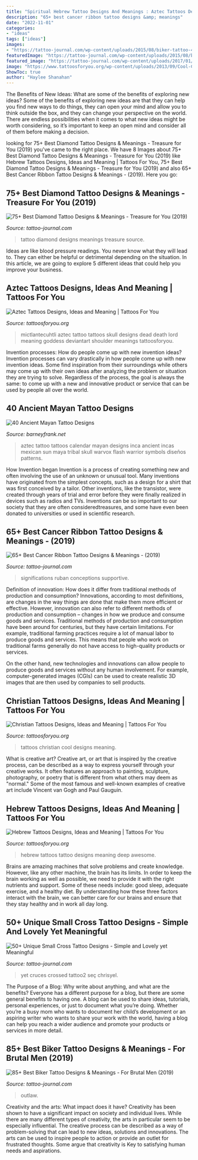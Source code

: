 ```yaml
---
title: "Spiritual Hebrew Tattoo Designs And Meanings : Aztec Tattoos Designs, Ideas And Meaning"
description: "65+ best cancer ribbon tattoo designs &amp; meanings"
date: "2022-11-01"
categories:
- "ideas"
tags: ["ideas"]
images:
- "https://tattoo-journal.com/wp-content/uploads/2015/08/biker-tattoo-45.jpg"
featuredImage: "https://tattoo-journal.com/wp-content/uploads/2015/08/biker-tattoo-45.jpg"
featured_image: "https://tattoo-journal.com/wp-content/uploads/2017/01/Cancer-Ribbon-Tattoo-65-765x765.jpg"
image: "https://www.tattoosforyou.org/wp-content/uploads/2013/09/Cool-Christian-Tattoos.jpg"
ShowToc: true
author: "Haylee Shanahan"
---
```



The Benefits of New Ideas: What are some of the benefits of exploring new ideas?
Some of the benefits of exploring new ideas are that they can help you find new ways to do things, they can open your mind and allow you to think outside the box, and they can change your perspective on the world. There are endless possibilities when it comes to what new ideas might be worth considering, so it’s important to keep an open mind and consider all of them before making a decision.

	

		
looking for 75+ Best Diamond Tattoo Designs &amp; Meanings - Treasure for You (2019) you've came to the right place. We have 8 Images about 75+ Best Diamond Tattoo Designs &amp; Meanings - Treasure for You (2019) like Hebrew Tattoos Designs, Ideas and Meaning | Tattoos For You, 75+ Best Diamond Tattoo Designs &amp; Meanings - Treasure for You (2019) and also 65+ Best Cancer Ribbon Tattoo Designs &amp; Meanings - (2019). Here you go:
		
    
## 75+ Best Diamond Tattoo Designs &amp; Meanings - Treasure For You (2019)

<img loading=lazy src="https://tattoo-journal.com/wp-content/uploads/2017/01/Diamond-Tattoo-56-650x650.jpg" onerror="this.onerror=null;this.src='https://tse4.mm.bing.net/th?id=OIP.cBwilRqLQWXaqkE_VBPU5QHaHa&amp;pid=15.1';" alt="75+ Best Diamond Tattoo Designs &amp; Meanings - Treasure for You (2019)">

_Source: tattoo-journal.com_

>tattoo diamond designs meanings treasure source. 

	

Ideas are like blood pressure readings. You never know what they will lead to. They can either be helpful or detrimental depending on the situation. In this article, we are going to explore 5 different ideas that could help you improve your business.

    
## Aztec Tattoos Designs, Ideas And Meaning | Tattoos For You

<img loading=lazy src="http://www.tattoosforyou.org/wp-content/uploads/2013/09/Aztec-Skull-Tattoo.jpg" onerror="this.onerror=null;this.src='https://tse4.mm.bing.net/th?id=OIP.A4CrmUIKTPIOV0TFs11CfwHaKj&amp;pid=15.1';" alt="Aztec Tattoos Designs, Ideas and Meaning | Tattoos For You">

_Source: tattoosforyou.org_

>mictlantecuhtli aztec tattoo tattoos skull designs dead death lord meaning goddess deviantart shoulder meanings tattoosforyou. 

	

Invention processes: How do people come up with new invention ideas?
Invention processes can vary drastically in how people come up with new invention ideas. Some find inspiration from their surroundings while others may come up with their own ideas after analyzing the problem or situation they are trying to solve. Regardless of the process, the goal is always the same: to come up with a new and innovative product or service that can be used by people all over the world.

    
## 40 Ancient Mayan Tattoo Designs

<img loading=lazy src="http://www.barneyfrank.net/wp-content/uploads/2016/08/Ancient-Mayan-Tattoo-Designs-19.jpg" onerror="this.onerror=null;this.src='https://tse4.mm.bing.net/th?id=OIP.Z9wlKa-cqmy7xdRJpd8klQHaJ4&amp;pid=15.1';" alt="40 Ancient Mayan Tattoo Designs">

_Source: barneyfrank.net_

>aztec tattoo tattoos calendar mayan designs inca ancient incas mexican sun maya tribal skull warvox flash warrior symbols diseños patterns. 

	

How Invention began
Invention is a process of creating something new and often involving the use of an unknown or unusual tool. Many inventions have originated from the simplest concepts, such as a design for a shirt that was first conceived by a tailor. Other inventions, like the transistor, were created through years of trial and error before they were finally realized in devices such as radios and TVs. Inventions can be so important to our society that they are often consideredtreasures, and some have even been donated to universities or used in scientific research.

    
## 65+ Best Cancer Ribbon Tattoo Designs &amp; Meanings - (2019)

<img loading=lazy src="https://tattoo-journal.com/wp-content/uploads/2017/01/Cancer-Ribbon-Tattoo-65-765x765.jpg" onerror="this.onerror=null;this.src='https://tse2.mm.bing.net/th?id=OIP.2zmvJa7BKpGOPsXMG8aYZQHaHa&amp;pid=15.1';" alt="65+ Best Cancer Ribbon Tattoo Designs &amp; Meanings - (2019)">

_Source: tattoo-journal.com_

>significations ruban conceptions supportive. 

	

Definition of innovation: How does it differ from traditional methods of production and consumption?
Innovations, according to most definitions, are changes in the way things are done that make them more efficient or effective. However, innovation can also refer to different methods of production and consumption – changes in how we produce and consume goods and services.
Traditional methods of production and consumption have been around for centuries, but they have certain limitations. For example, traditional farming practices require a lot of manual labor to produce goods and services. This means that people who work on traditional farms generally do not have access to high-quality products or services.

On the other hand, new technologies and innovations can allow people to produce goods and services without any human involvement. For example, computer-generated images (CGIs) can be used to create realistic 3D images that are then used by companies to sell products.

    
## Christian Tattoos Designs, Ideas And Meaning | Tattoos For You

<img loading=lazy src="https://www.tattoosforyou.org/wp-content/uploads/2013/09/Cool-Christian-Tattoos.jpg" onerror="this.onerror=null;this.src='https://tse2.mm.bing.net/th?id=OIP.3k7R9IAUJLTh55THDxEO7wHaE7&amp;pid=15.1';" alt="Christian Tattoos Designs, Ideas and Meaning | Tattoos For You">

_Source: tattoosforyou.org_

>tattoos christian cool designs meaning. 

	

What is creative art?
Creative art, or art that is inspired by the creative process, can be described as a way to express yourself through your creative works. It often features an approach to painting, sculpture, photography, or poetry that is different from what others may deem as "normal." Some of the most famous and well-known examples of creative art include Vincent van Gogh and Paul Gauguin.

    
## Hebrew Tattoos Designs, Ideas And Meaning | Tattoos For You

<img loading=lazy src="http://www.tattoosforyou.org/wp-content/uploads/2013/11/Hebrew-Tattoo-Designs.jpg" onerror="this.onerror=null;this.src='https://tse4.mm.bing.net/th?id=OIP.-Qgsn1rWi3SFcP1uHEAnvgHaMf&amp;pid=15.1';" alt="Hebrew Tattoos Designs, Ideas and Meaning | Tattoos For You">

_Source: tattoosforyou.org_

>hebrew tattoos tattoo designs meaning deep awesome. 

	

Brains are amazing machines that solve problems and create knowledge. However, like any other machine, the brain has its limits. In order to keep the brain working as well as possible, we need to provide it with the right nutrients and support. Some of these needs include: good sleep, adequate exercise, and a healthy diet. By understanding how these three factors interact with the brain, we can better care for our brains and ensure that they stay healthy and in work all day long.

    
## 50+ Unique Small Cross Tattoo Designs - Simple And Lovely Yet Meaningful

<img loading=lazy src="https://tattoo-journal.com/wp-content/uploads/2016/08/small-cross-tattoo2.jpg" onerror="this.onerror=null;this.src='https://tse2.mm.bing.net/th?id=OIP.bLX077X5x_BX65VuBYGDdwHaHa&amp;pid=15.1';" alt="50+ Unique Small Cross Tattoo Designs - Simple and Lovely yet Meaningful">

_Source: tattoo-journal.com_

>yet cruces crossed tattoo2 seç chrisyel. 

	

The Purpose of a Blog: Why write about anything, and what are the benefits?
Everyone has a different purpose for a blog, but there are some general benefits to having one. A blog can be used to share ideas, tutorials, personal experiences, or just to document what you’re doing. Whether you’re a busy mom who wants to document her child’s development or an aspiring writer who wants to share your work with the world, having a blog can help you reach a wider audience and promote your products or services in more detail.

    
## 85+ Best Biker Tattoo Designs &amp; Meanings - For Brutal Men (2019)

<img loading=lazy src="https://tattoo-journal.com/wp-content/uploads/2015/08/biker-tattoo-45.jpg" onerror="this.onerror=null;this.src='https://tse4.mm.bing.net/th?id=OIP.g90WmXmUvT5KFy9BPb1czAHaHa&amp;pid=15.1';" alt="85+ Best Biker Tattoo Designs &amp; Meanings - For Brutal Men (2019)">

_Source: tattoo-journal.com_

>outlaw. 

	

Creativity and the arts: What impact does it have?
Creativity has been shown to have a significant impact on society and individual lives. While there are many different types of creativity, the arts in particular seem to be especially influential. The creative process can be described as a way of problem-solving that can lead to new ideas, solutions and innovations. The arts can be used to inspire people to action or provide an outlet for frustrated thoughts. Some argue that creativity is Key to satisfying human needs and aspirations.

